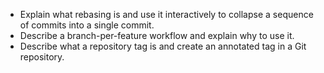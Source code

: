 -   Explain what rebasing is and use it interactively to collapse a sequence of commits into a single commit.
-   Describe a branch-per-feature workflow and explain why to use it.
-   Describe what a repository tag is and create an annotated tag in a Git repository.
